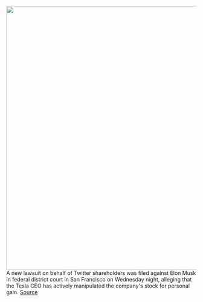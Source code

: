 <img src='https://cdn.vox-cdn.com/thumbor/xl9vlkEVASjrzqA_jfITcVShW7w=/0x0:2040x1360/1200x800/filters:focal(857x517:1183x843)/cdn.vox-cdn.com/uploads/chorus_image/image/70913901/VRG_Illo_STK022_K_Radtke_Musk_Twitter_Shrug.0.jpg' width='700px' /><br/>
A new lawsuit on behalf of Twitter shareholders was filed against Elon Musk in federal district court in San Francisco on Wednesday night, alleging that the Tesla CEO has actively manipulated the company's stock for personal gain.
<a href='https://www.theverge.com/2022/5/26/23143148/twitter-shareholder-lawsuit-elon-musk-stock-manipulation'> Source <a/>